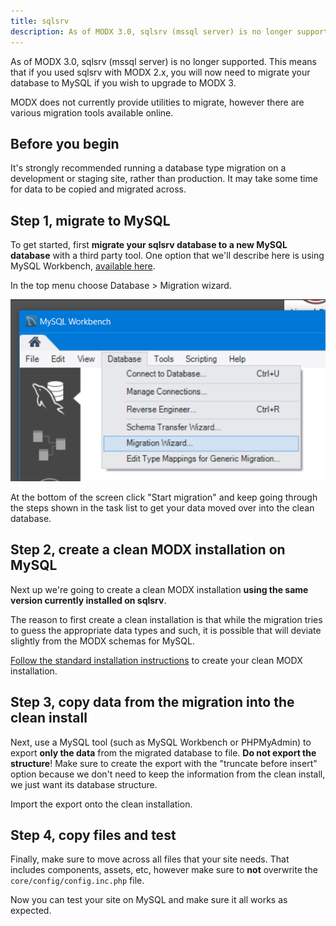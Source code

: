```yaml
---
title: sqlsrv
description: As of MODX 3.0, sqlsrv (mssql server) is no longer supported. This means that if you used sqlsrv with MODX 2.x, you will now need to migrate your database to upgrade to MODX 3. 
---
```


As of MODX 3.0, sqlsrv (mssql server) is no longer supported. This means that if you used sqlsrv with MODX 2.x, you will now need to migrate your database to MySQL if you wish to upgrade to MODX 3.

MODX does not currently provide utilities to migrate, however there are various migration tools available online. 

## Before you begin

It's strongly recommended running a database type migration on a development or staging site, rather than production. It may take some time for data to be copied and migrated across.

## Step 1, migrate to MySQL

To get started, first **migrate your sqlsrv database to a new MySQL database** with a third party tool. One option that we'll describe here is using MySQL Workbench, [available here](https://dev.mysql.com/downloads/workbench/).

In the top menu choose Database > Migration wizard.

![Choose Migration Wizard in the database menu of MySQL Workbench](sqlsrv-migration-workbench.png)

At the bottom of the screen click "Start migration" and keep going through the steps shown in the task list to get your data moved over into the clean database.

## Step 2, create a clean MODX installation on MySQL

Next up we're going to create a clean MODX installation **using the same version currently installed on sqlsrv**. 

The reason to first create a clean installation is that while the migration tries to guess the appropriate data types and such, it is possible that will deviate slightly from the MODX schemas for MySQL. 

[Follow the standard installation instructions](../installation) to create your clean MODX installation. 

## Step 3, copy data from the migration into the clean install

Next, use a MySQL tool (such as MySQL Workbench or PHPMyAdmin) to export **only the data** from the migrated database to file. **Do not export the structure**! Make sure to create the export with the "truncate before insert" option because we don't need to keep the information from the clean install, we just want its database structure.

Import the export onto the clean installation. 

## Step 4, copy files and test

Finally, make sure to move across all files that your site needs. That includes components, assets, etc, however make sure to **not** overwrite the `core/config/config.inc.php` file.

Now you can test your site on MySQL and make sure it all works as expected. 



